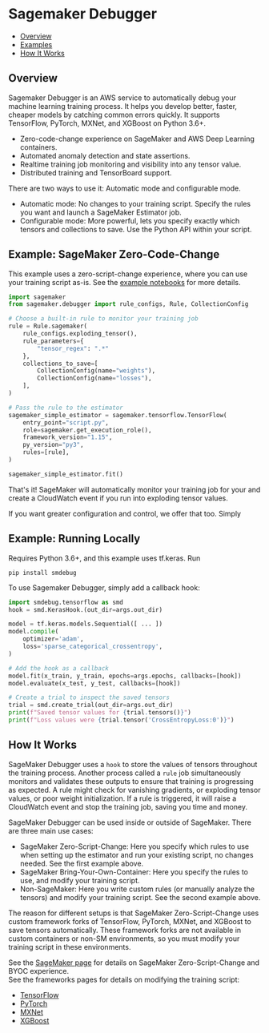 # Sagemaker Debugger

- [Overview](#overview)
- [Examples](#sagemaker-example)
- [How It Works](#how-it-works)

## Overview
Sagemaker Debugger is an AWS service to automatically debug your machine learning training process.
It helps you develop better, faster, cheaper models by catching common errors quickly. It supports
TensorFlow, PyTorch, MXNet, and XGBoost on Python 3.6+.

- Zero-code-change experience on SageMaker and AWS Deep Learning containers.
- Automated anomaly detection and state assertions.
- Realtime training job monitoring and visibility into any tensor value.
- Distributed training and TensorBoard support.

There are two ways to use it: Automatic mode and configurable mode.

- Automatic mode: No changes to your training script. Specify the rules you want and launch a SageMaker Estimator job.
- Configurable mode: More powerful, lets you specify exactly which tensors and collections to save. Use the Python API within your script.


## Example: SageMaker Zero-Code-Change
This example uses a zero-script-change experience, where you can use your training script as-is.
See the [example notebooks](https://link.com) for more details.
```python
import sagemaker
from sagemaker.debugger import rule_configs, Rule, CollectionConfig

# Choose a built-in rule to monitor your training job
rule = Rule.sagemaker(
    rule_configs.exploding_tensor(),
    rule_parameters={
        "tensor_regex": ".*"
    },
    collections_to_save=[
        CollectionConfig(name="weights"),
        CollectionConfig(name="losses"),
    ],
)

# Pass the rule to the estimator
sagemaker_simple_estimator = sagemaker.tensorflow.TensorFlow(
    entry_point="script.py",
    role=sagemaker.get_execution_role(),
    framework_version="1.15",
    py_version="py3",
    rules=[rule],
)

sagemaker_simple_estimator.fit()
```

That's it! SageMaker will automatically monitor your training job for your and create a CloudWatch
event if you run into exploding tensor values.

If you want greater configuration and control, we offer that too. Simply


## Example: Running Locally
Requires Python 3.6+, and this example uses tf.keras. Run
```
pip install smdebug
```

To use Sagemaker Debugger, simply add a callback hook:
```python
import smdebug.tensorflow as smd
hook = smd.KerasHook.(out_dir=args.out_dir)

model = tf.keras.models.Sequential([ ... ])
model.compile(
    optimizer='adam',
    loss='sparse_categorical_crossentropy',
)

# Add the hook as a callback
model.fit(x_train, y_train, epochs=args.epochs, callbacks=[hook])
model.evaluate(x_test, y_test, callbacks=[hook])

# Create a trial to inspect the saved tensors
trial = smd.create_trial(out_dir=args.out_dir)
print(f"Saved tensor values for {trial.tensors()}")
print(f"Loss values were {trial.tensor('CrossEntropyLoss:0')}")
```

## How It Works
SageMaker Debugger uses a `hook` to store the values of tensors throughout the training process. Another process called a `rule` job
simultaneously monitors and validates these outputs to ensure that training is progressing as expected.
A rule might check for vanishing gradients, or exploding tensor values, or poor weight initialization.
If a rule is triggered, it will raise a CloudWatch event and stop the training job, saving you time
and money.

SageMaker Debugger can be used inside or outside of SageMaker. There are three main use cases:
- SageMaker Zero-Script-Change: Here you specify which rules to use when setting up the estimator and run your existing script, no changes needed. See the first example above.
- SageMaker Bring-Your-Own-Container: Here you specify the rules to use, and modify your training script.
- Non-SageMaker: Here you write custom rules (or manually analyze the tensors) and modify your training script. See the second example above.

The reason for different setups is that SageMaker Zero-Script-Change uses custom framework forks of TensorFlow, PyTorch, MXNet, and XGBoost to save tensors automatically.
These framework forks are not available in custom containers or non-SM environments, so you must modify your training script in these environments.

See the [SageMaker page](https://link.com) for details on SageMaker Zero-Script-Change and BYOC experience.\
See the frameworks pages for details on modifying the training script:
- [TensorFlow](https://link.com)
- [PyTorch](https://link.com)
- [MXNet](https://link.com)
- [XGBoost](https://link.com)
